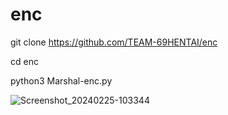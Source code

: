 # enc

git clone https://github.com/TEAM-69HENTAI/enc

cd enc

python3 Marshal-enc.py

![Screenshot_20240225-103344](https://github.com/TEAM-69HENTAI/enc/assets/161182278/7de68215-478c-44b1-8d07-f1940ec42794)
